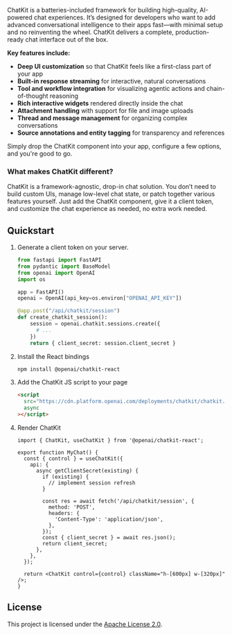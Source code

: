 ChatKit is a batteries-included framework for building high-quality, AI-powered chat experiences. It’s designed for developers who want to add advanced conversational intelligence to their apps fast—with minimal setup and no reinventing the wheel. ChatKit delivers a complete, production-ready chat interface out of the box.

**Key features include:**

- **Deep UI customization** so that ChatKit feels like a first-class part of your app
- **Built-in response streaming** for interactive, natural conversations
- **Tool and workflow integration** for visualizing agentic actions and chain-of-thought reasoning
- **Rich interactive widgets** rendered directly inside the chat
- **Attachment handling** with support for file and image uploads
- **Thread and message management** for organizing complex conversations
- **Source annotations and entity tagging** for transparency and references

Simply drop the ChatKit component into your app, configure a few options, and you're good to go.

### What makes ChatKit different?

ChatKit is a framework-agnostic, drop-in chat solution.
You don’t need to build custom UIs, manage low-level chat state, or patch together various features yourself.
Just add the ChatKit component, give it a client token, and customize the chat experience as needed, no extra work needed.

## Quickstart

1. Generate a client token on your server.

   ```python
   from fastapi import FastAPI
   from pydantic import BaseModel
   from openai import OpenAI
   import os

   app = FastAPI()
   openai = OpenAI(api_key=os.environ["OPENAI_API_KEY"])

   @app.post("/api/chatkit/session")
   def create_chatkit_session():
       session = openai.chatkit.sessions.create({
         # ...
       })
       return { client_secret: session.client_secret }
   ```

2. Install the React bindings

   ```bash
   npm install @openai/chatkit-react
   ```

3. Add the ChatKit JS script to your page

   ```html
   <script
     src="https://cdn.platform.openai.com/deployments/chatkit/chatkit.js"
     async
   ></script>
   ```

4. Render ChatKit

   ```tsx
   import { ChatKit, useChatKit } from '@openai/chatkit-react';

   export function MyChat() {
     const { control } = useChatKit({
       api: {
         async getClientSecret(existing) {
           if (existing) {
             // implement session refresh
           }

           const res = await fetch('/api/chatkit/session', {
             method: 'POST',
             headers: {
               'Content-Type': 'application/json',
             },
           });
           const { client_secret } = await res.json();
           return client_secret;
         },
       },
     });

     return <ChatKit control={control} className="h-[600px] w-[320px]" />;
   }
   ```

## License

This project is licensed under the [Apache License 2.0](LICENSE).
